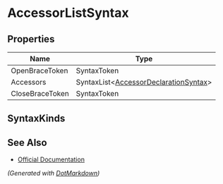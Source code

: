# AccessorListSyntax

## Properties

| Name            | Type                                                    |
| --------------- | ------------------------------------------------------- |
| OpenBraceToken  | SyntaxToken                                             |
| Accessors       | SyntaxList\<[AccessorDeclarationSyntax](SyntaxList.md)> |
| CloseBraceToken | SyntaxToken                                             |

## SyntaxKinds

## See Also

* [Official Documentation](https://docs.microsoft.com/en-us/dotnet/api/microsoft.codeanalysis.csharp.syntax.accessorlistsyntax)


*\(Generated with [DotMarkdown](http://github.com/JosefPihrt/DotMarkdown)\)*